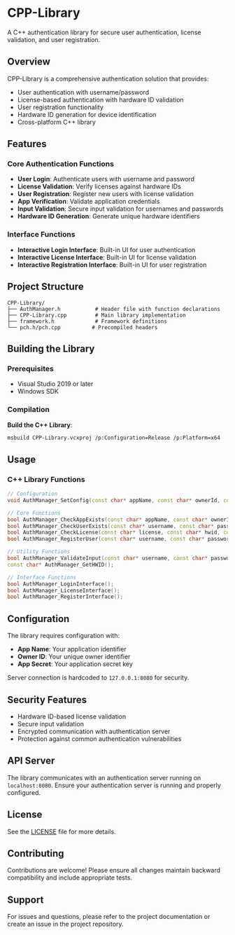 # CPP-Library

A C++ authentication library for secure user authentication, license validation, and user registration.

## Overview

CPP-Library is a comprehensive authentication solution that provides:
- User authentication with username/password
- License-based authentication with hardware ID validation
- User registration functionality
- Hardware ID generation for device identification
- Cross-platform C++ library

## Features

### Core Authentication Functions
- **User Login**: Authenticate users with username and password
- **License Validation**: Verify licenses against hardware IDs
- **User Registration**: Register new users with license validation
- **App Verification**: Validate application credentials
- **Input Validation**: Secure input validation for usernames and passwords
- **Hardware ID Generation**: Generate unique hardware identifiers

### Interface Functions
- **Interactive Login Interface**: Built-in UI for user authentication
- **Interactive License Interface**: Built-in UI for license validation
- **Interactive Registration Interface**: Built-in UI for user registration

## Project Structure

```
CPP-Library/
├── AuthManager.h           # Header file with function declarations
├── CPP-Library.cpp         # Main library implementation
├── framework.h             # Framework definitions
└── pch.h/pch.cpp          # Precompiled headers
```

## Building the Library

### Prerequisites
- Visual Studio 2019 or later
- Windows SDK

### Compilation

**Build the C++ Library**:
   ```bash
   msbuild CPP-Library.vcxproj /p:Configuration=Release /p:Platform=x64
   ```

## Usage

### C++ Library Functions

```cpp
// Configuration
void AuthManager_SetConfig(const char* appName, const char* ownerId, const char* appSecret);

// Core Functions
bool AuthManager_CheckAppExists(const char* appName, const char* ownerId, const char* appSecret);
bool AuthManager_CheckUserExists(const char* username, const char* password, const char* ownerId);
bool AuthManager_CheckLicense(const char* license, const char* hwid, const char* ownerId);
bool AuthManager_RegisterUser(const char* username, const char* password, const char* license, const char* hwid, const char* ownerId);

// Utility Functions
bool AuthManager_ValidateInput(const char* username, const char* password);
const char* AuthManager_GetHWID();

// Interface Functions
bool AuthManager_LoginInterface();
bool AuthManager_LicenseInterface();
bool AuthManager_RegisterInterface();
```

## Configuration

The library requires configuration with:
- **App Name**: Your application identifier
- **Owner ID**: Your unique owner identifier
- **App Secret**: Your application secret key

Server connection is hardcoded to `127.0.0.1:8080` for security.

## Security Features

- Hardware ID-based license validation
- Secure input validation
- Encrypted communication with authentication server
- Protection against common authentication vulnerabilities

## API Server

The library communicates with an authentication server running on `localhost:8080`. Ensure your authentication server is running and properly configured.

## License

See the [LICENSE](LICENSE) file for more details.

## Contributing

Contributions are welcome! Please ensure all changes maintain backward compatibility and include appropriate tests.

## Support

For issues and questions, please refer to the project documentation or create an issue in the project repository.